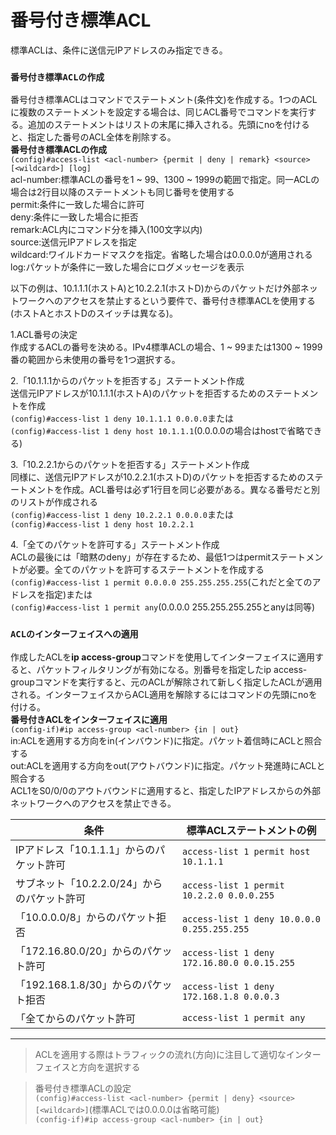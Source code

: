 # 番号付き標準ACL
標準ACLは、条件に送信元IPアドレスのみ指定できる。

### `番号付き標準ACLの作成`
番号付き標準ACLはコマンドでステートメント(条件文)を作成する。1つのACLに複数のステートメントを設定する場合は、同じACL番号でコマンドを実行する。追加のステートメントはリストの末尾に挿入される。先頭にnoを付けると、指定した番号のACL全体を削除する。  
**番号付き標準ACLの作成**  
`(config)#access-list <acl-number> {permit | deny | remark} <source> [<wildcard>] [log]`  
acl-number:標準ACLの番号を1 ~ 99、1300 ~ 1999の範囲で指定。同一ACLの場合は2行目以降のステートメントも同じ番号を使用する  
permit:条件に一致した場合に許可  
deny:条件に一致した場合に拒否  
remark:ACL内にコマンド分を挿入(100文字以内)  
source:送信元IPアドレスを指定  
wildcard:ワイルドカードマスクを指定。省略した場合は0.0.0.0が適用される  
log:パケットが条件に一致した場合にログメッセージを表示  

以下の例は、10.1.1.1(ホストA)と10.2.2.1(ホストD)からのパケットだけ外部ネットワークへのアクセスを禁止するという要件で、番号付き標準ACLを使用する(ホストAとホストDのスイッチは異なる)。

1.ACL番号の決定  
作成するACLの番号を決める。IPv4標準ACLの場合、1 ~ 99または1300 ~ 1999番の範囲から未使用の番号を1つ選択する。

2.「10.1.1.1からのパケットを拒否する」ステートメント作成  
送信元IPアドレスが10.1.1.1(ホストA)のパケットを拒否するためのステートメントを作成  
`(config)#access-list 1 deny 10.1.1.1 0.0.0.0`または  
`(config)#access-list 1 deny host 10.1.1.1`(0.0.0.0の場合はhostで省略できる)

3.「10.2.2.1からのパケットを拒否する」ステートメント作成  
同様に、送信元IPアドレスが10.2.2.1(ホストD)のパケットを拒否するためのステートメントを作成。ACL番号は必ず1行目を同じ必要がある。異なる番号だと別のリストが作成される  
`(config)#access-list 1 deny 10.2.2.1 0.0.0.0`または  
`(config)#access-list 1 deny host 10.2.2.1`

4.「全てのパケットを許可する」ステートメント作成  
ACLの最後には「暗黙のdeny」が存在するため、最低1つはpermitステートメントが必要。全てのパケットを許可するステートメントを作成する  
`(config)#access-list 1 permit 0.0.0.0 255.255.255.255`(これだと全てのアドレスを指定)または  
`(config)#access-list 1 permit any`(0.0.0.0 255.255.255.255とanyは同等)

### `ACLのインターフェイスへの適用`
作成したACLを**ip access-group**コマンドを使用してインターフェイスに適用すると、パケットフィルタリングが有効になる。別番号を指定したip access-groupコマンドを実行すると、元のACLが解除されて新しく指定したACLが適用される。インターフェイスからACL適用を解除するにはコマンドの先頭にnoを付ける。  
**番号付きACLをインターフェイスに適用**  
`(config-if)#ip access-group <acl-number> {in | out}`  
in:ACLを適用する方向をin(インバウンド)に指定。パケット着信時にACLと照合する  
out:ACLを適用する方向をout(アウトバウンド)に指定。パケット発進時にACLと照合する  
ACL1をS0/0/0のアウトバウンドに適用すると、指定したIPアドレスからの外部ネットワークへのアクセスを禁止できる。

|条件                                   |標準ACLステートメントの例                      |
|--------------------------------------|-------------------------------------------|
|IPアドレス「10.1.1.1」からのパケット許可   |`access-list 1 permit host 10.1.1.1`       |
|サブネット「10.2.2.0/24」からのパケット許可|`access-list 1 permit 10.2.2.0 0.0.0.255`  |
|「10.0.0.0/8」からのパケット拒否          |`access-list 1 deny 10.0.0.0 0.255.255.255`|
|「172.16.80.0/20」からのパケット許可      |`access-list 1 deny 172.16.80.0 0.0.15.255`|
|「192.168.1.8/30」からのパケット拒否      |`access-list 1 deny 172.168.1.8 0.0.0.3`   |
|「全てからのパケット許可                   |`access-list 1 permit any`                 |

---
> ACLを適用する際はトラフィックの流れ(方向)に注目して適切なインターフェイスと方向を選択する

> 番号付き標準ACLの設定  
> `(config)#access-list <acl-number> {permit | deny} <source> [<wildcard>]`(標準ACLでは0.0.0.0は省略可能)  
> `(config-if)#ip access-group <acl-number> {in | out}`
